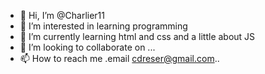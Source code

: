 - 👋 Hi, I’m @Charlier11
- 👀 I’m interested in learning programming
- 🌱 I’m currently learning html and css and a little about JS
- 💞️ I’m looking to collaborate on ...
- 📫 How to reach me .email cdreser@gmail.com..

<!---
Charlier11/Charlier11 is a ✨ special ✨ repository because its `README.md` (this file) appears on your GitHub profile.
You can click the Preview link to take a look at your changes.
--->
